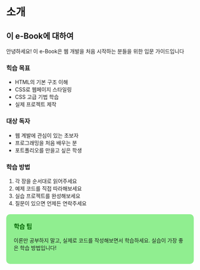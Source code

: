 # 소개


## 이 e-Book에 대하여


안녕하세요! 이 e-Book은 웹 개발을 처음 시작하는 분들을 위한 입문 가이드입니다


### 힉습 목표
- HTML의 기본 구조 이해
- CSS로 웹페이지 스타일링
- CSS 고급 기법 학습
- 실제 프로젝트 제작


### 대상 독자
- 웹 계발에 관심이 있는 초보자
- 프로그래밍을 처음 배우는 분
- 포트폴리오를 만을고 싶은 학생


### 학습 방법
1. 각 장을 순서대로 읽어주세요
2. 예제 코드를 직접 따라해보세요
3. 실습 프로젝트를 완성해보세요
4. 질문이 있으면 언제든 연락주세요


<div style="background-color: lightgreen; padding: 20px; border-radius: 10px; margin: 20px 0;">
    <h3 style="margin-top: 0; color: darkgreen;">학습 팁</h3>
    <p>이론만 공부하지 말고, 실제로 코드를 작성해보면서 학습하세요. 
    실습이 가장 좋은 학습 방법입니다!</p>
</div>
